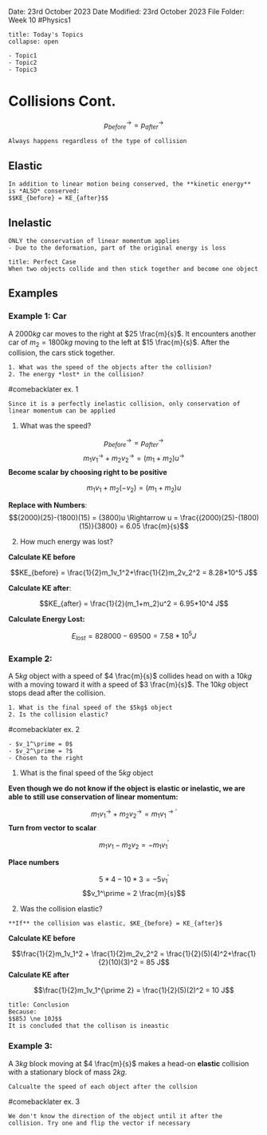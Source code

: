Date: 23rd October 2023
Date Modified: 23rd October 2023
File Folder: Week 10
#Physics1

```ad-abstract
title: Today's Topics
collapse: open

- Topic1
- Topic2
- Topic3

```

# Collisions Cont.

$$p^\to_{before} = p^\to_{after}$$

```ad-important
Always happens regardless of the type of collision
```
## Elastic

```ad-summary
In addition to linear motion being conserved, the **kinetic energy** is *ALSO* conserved:
$$KE_{before} = KE_{after}$$
```

## Inelastic

```ad-warning
ONLY the conservation of linear momentum applies
- Due to the deformation, part of the original energy is loss
```

```ad-note
title: Perfect Case
When two objects collide and then stick together and become one object
```

## Examples

### Example 1: Car

A $2000kg$ car moves to the right at $25 \frac{m}{s}$. It encounters another car of $m_2=1800kg$ moving to the left at $15 \frac{m}{s}$. After the collision, the cars stick together. 

```ad-question
1. What was the speed of the objects after the collision?
2. The energy *lost* in the collision?
```

#comebacklater ex. 1

```ad-note
Since it is a perfectly inelastic collision, only conservation of linear momentum can be applied
```

1. What was the speed?

$$p^\to_{before} = p^\to_{after}$$
$$m_1v_1^\to+m_2v_2^\to=(m_1+m_2)u^\to$$
**Become scalar by choosing right to be positive**

$$m_1v_1+m_2(-v_2)=(m_1+m_2)u$$

**Replace with Numbers**:
$$(2000)(25)-(1800)(15) = (3800)u \Rightarrow u = \frac{(2000)(25)-(1800)(15)}{3800} = 6.05 \frac{m}{s}$$

2. How much energy was lost?

**Calculate KE before**

$$KE_{before} = \frac{1}{2}m_1v_1^2+\frac{1}{2}m_2v_2^2 = 8.28*10^5 J$$

**Calculate KE after**:

$$KE_{after} = \frac{1}{2}(m_1+m_2)u^2 = 6.95*10^4 J$$

**Calculate Energy Lost:**

$$E_{lost} = 828000-69500 = 7.58 * 10^5 J$$

### Example 2: 

A $5kg$ object with a speed of $4 \frac{m}{s}$ collides head on with a $10kg$ with a moving toward it with a speed of $3 \frac{m}{s}$. The $10kg$ object stops dead after the collision. 

```ad-question
1. What is the final speed of the $5kg$ object
2. Is the collision elastic?
```

#comebacklater ex. 2

```ad-note
- $v_1^\prime = 0$
- $v_2^\prime = ?$
- Chosen to the right
```

1. What is the final speed of the $5kg$ object

**Even though we do not know if the object is elastic or inelastic, we are able to still use conservation of linear momentum:**

$$m_1v_1^\to+m_2v_2^\to=m_1v_1^{\to\prime}$$
**Turn from vector to scalar**

$$m_1v_1 - m_2v_2 = -m_1v_1^\prime$$

**Place numbers**

$$5 * 4 - 10 * 3 = -5v_1^\prime$$
$$v_1^\prime = 2 \frac{m}{s}$$

2. Was the collision elastic?

```ad-important
**If** the collision was elastic, $KE_{before} = KE_{after}$
```

**Calculate KE before**

$$\frac{1}{2}m_1v_1^2 + \frac{1}{2}m_2v_2^2 = \frac{1}{2}(5)(4)^2+\frac{1}{2}(10)(3)^2 = 85 J$$
**Calculate KE after**

$$\frac{1}{2}m_1v_1^{\prime 2} = \frac{1}{2}(5)(2)^2 = 10 J$$

```ad-summary
title: Conclusion
Because:
$$85J \ne 10J$$
It is concluded that the collison is ineastic
```

### Example 3:

A $3kg$ block moving at $4 \frac{m}{s}$ makes a head-on **elastic** collision with a stationary block of mass $2kg$. 

```ad-question
Calcualte the speed of each object after the collsion
```

#comebacklater ex. 3

```ad-note
We don't know the direction of the object until it after the collision. Try one and flip the vector if necessary
```




